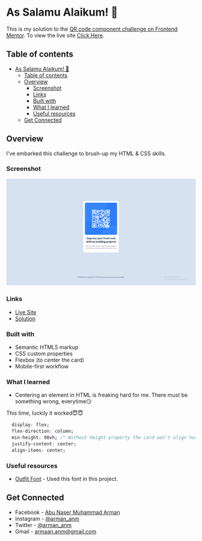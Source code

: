 # As Salamu Alaikum! 👋 

This is my solution to the [QR code component challenge on Frontend Mentor](https://www.frontendmentor.io/challenges/qr-code-component-iux_sIO_H). To view the live site [Click Here](https://arman-anm.github.io/qr-code-component-main/).

## Table of contents

- [As Salamu Alaikum! 👋](#as-salamu-alaikum-)
  - [Table of contents](#table-of-contents)
  - [Overview](#overview)
    - [Screenshot](#screenshot)
    - [Links](#links)
    - [Built with](#built-with)
    - [What I learned](#what-i-learned)
    - [Useful resources](#useful-resources)
  - [Get Connected](#get-connected)
## Overview
I've embarked this challenge to brush-up my HTML & CSS skills.

### Screenshot

![Screenshot of my finished product](./design/screenshot.png) 

### Links

-  [Live Site](https://arman-anm.github.io/qr-code-component-main/)
-  [Solution](https://www.frontendmentor.io/solutions/qr-code-component-challenge-using-html-and-css-STiO-43zm)
 
### Built with

- Semantic HTML5 markup
- CSS custom properties
- Flexbox (to center the card)
- Mobile-first workflow

### What I learned
- Centering an element in HTML is freaking hard for me. There must be something wrong, everytime😏

This time, luckily it worked😇😇

```css
  display: flex;
  flex-direction: column;
  min-height: 90vh; /* Without height property the card won't align horizontally */
  justify-content: center;
  align-items: center;
```

### Useful resources

- [Outfit Font](https://fonts.google.com/specimen/Outfit) - Used this font in this project.

## Get Connected 

- Facebook - [Abu Naser Muhammad Arman](https://www.facebook.com/armaan.anm)
- Instagram - [@arman_anm](https://www.instagram.com/arman_anm/)
- Twitter - [@arman_anm](https://twitter.com/arman_anm)
- Gmail - <armaan.anm@gmail.com>